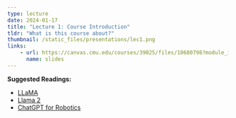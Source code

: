 ```yaml
---
type: lecture
date: 2024-01-17
title: "Lecture 1: Course Introduction"
tldr: "What is this course about?"
thumbnail: /static_files/presentations/lec1.png
links: 
    - url: https://canvas.cmu.edu/courses/39025/files/10680798?module_item_id=5727648
      name: slides
---
```

**Suggested Readings:**
- [LLaMA](https://arxiv.org/abs/2302.13971)
- [Llama 2](https://arxiv.org/abs/2307.09288)
- [ChatGPT for Robotics](https://arxiv.org/abs/2306.17582)
